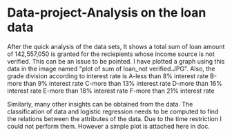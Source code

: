 # Data-project-Analysis on the loan data
After the quick analysis of the data sets, 
It shows a total sum of loan amount of 142,557,050 is granted for the reciepients whose income source is not verified. This can be an issue to be pointed. I have plotted a graph using this data in the image named "plot of sum of loan_not verified.JPG".
Also, the grade division according to interest rate is
A-less than 8% interest rate
B-more than 9% interest rate
C-more than 13% interest rate 
D-more than 16% interest rate
E-more than 18% interest rate
F-more than 21% interest rate

Similarly, many other insights can be obtained from the data. The classification of data and logistic regression needs to be computed to find the relations between the attributes of the data. Due to the time restriction I could not perform them. However a simple plot is attached here in doc.
